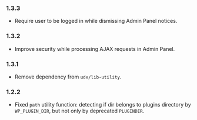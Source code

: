 ### 1.3.3

* Require user to be logged in while dismissing Admin Panel notices.

### 1.3.2

* Improve security while processing AJAX requests in Admin Panel.

### 1.3.1

* Remove dependency from `udx/lib-utility`.

### 1.2.2

* Fixed `path` utility function: detecting if dir belongs to plugins directory by `WP_PLUGIN_DIR`, but not only by deprecated `PLUGINDIR`.